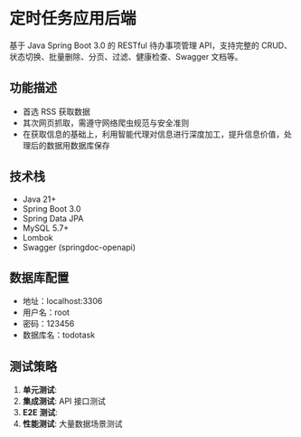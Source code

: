 # 定时任务应用后端

基于 Java Spring Boot 3.0 的 RESTful 待办事项管理 API，支持完整的 CRUD、状态切换、批量删除、分页、过滤、健康检查、Swagger 文档等。

## 功能描述

- 首选 RSS 获取数据
- 其次网页抓取，需遵守网络爬虫规范与安全准则
- 在获取信息的基础上，利用智能代理对信息进行深度加工，提升信息价值，处理后的数据用数据库保存

## 技术栈

- Java 21+
- Spring Boot 3.0
- Spring Data JPA
- MySQL 5.7+
- Lombok
- Swagger (springdoc-openapi)

## 数据库配置

- 地址：localhost:3306
- 用户名：root
- 密码：123456
- 数据库名：todotask

## 测试策略

1. **单元测试**:
2. **集成测试**: API 接口测试
3. **E2E 测试**:
4. **性能测试**: 大量数据场景测试
